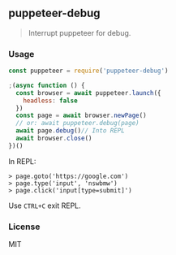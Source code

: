 ## puppeteer-debug

> Interrupt puppeteer for debug.

### Usage

```js
const puppeteer = require('puppeteer-debug')

;(async function () {
  const browser = await puppeteer.launch({
    headless: false
  })
  const page = await browser.newPage()
  // or: await puppeteer.debug(page)
  await page.debug()// Into REPL
  await browser.close()
})()
```

In REPL:

```
> page.goto('https://google.com')
> page.type('input', 'nswbmw')
> page.click('input[type=submit]')
```

Use `CTRL+C` exit REPL.

### License

MIT